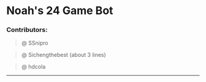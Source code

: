 # Noah's 24 Game Bot

### Contributors:

> @ SSnipro 

> @ Sichengthebest (about 3 lines) 

> @ hdcola

--------------



